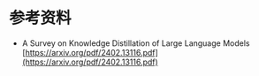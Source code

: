 # 参考资料

* A Survey on Knowledge Distillation of Large Language Models\
  [https://arxiv.org/pdf/2402.13116.pdf](https://arxiv.org/pdf/2402.13116.pdf)
